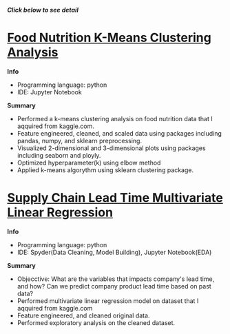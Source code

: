 ***Click below to see detail***  
# [Food Nutrition K-Means Clustering Analysis](https://github.com/takucnoel-endo/Food_Futrition_K-means)   
**Info**
* Programming language: python
* IDE: Jupyter Notebook 

**Summary**
* Performed a k-means clustering analysis on food nutrition data that I aqquired from kaggle.com.  
* Feature engineered, cleaned, and scaled data using packages including pandas, numpy, and sklearn preprocessing. 
* Visualized 2-dimensional and 3-dimensional plots using packages including seaborn and ployly. 
* Optimized hyperparameter(k) using elbow method
* Applied k-means algorythm using sklearn clustering package. 

# [Supply Chain Lead Time Multivariate Linear Regression](https://github.com/takucnoel-endo/SupplyChain-Multivariate-Linear-Regression)   
**Info**
* Programming language: python
* IDE: Spyder(Data Cleaning, Model Building), Jupyter Notebook(EDA) 

**Summary**
* Objecctive: What are the variables that impacts company's lead time, and how? Can we predict company product lead time based on past data? 
* Performed multivariate linear regression model on dataset that I aqquired from kaggle.com
* Feature engineered, and cleaned original data. 
* Performed exploratory analysis on the cleaned dataset. 
